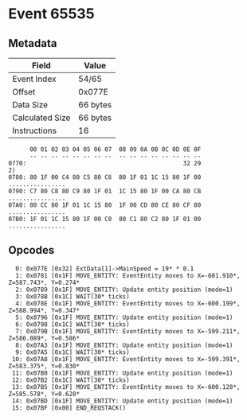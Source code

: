 # Event 65535

## Metadata

| Field           | Value    |
|-----------------|----------|
| Event Index     | 54/65    |
| Offset          | 0x077E   |
| Data Size       | 66 bytes |
| Calculated Size | 66 bytes |
| Instructions    | 16       |

```
      00 01 02 03 04 05 06 07  08 09 0A 0B 0C 0D 0E 0F
      -- -- -- -- -- -- -- --  -- -- -- -- -- -- -- --
0770:                                            32 29                2)
0780: 80 1F 00 C4 80 C5 80 C6  80 1F 01 1C 15 80 1F 00  ................
0790: C7 80 C8 80 C9 80 1F 01  1C 15 80 1F 00 CA 80 CB  ................
07A0: 80 CC 80 1F 01 1C 15 80  1F 00 CD 80 CE 80 CF 80  ................
07B0: 1F 01 1C 15 80 1F 00 C0  80 C1 80 C2 80 1F 01 00  ................
```

## Opcodes

```
  0: 0x077E [0x32] ExtData[1]->MainSpeed = 19* * 0.1
  1: 0x0781 [0x1F] MOVE_ENTITY: EventEntity moves to X=-601.910*, Z=587.743*, Y=0.274*
  2: 0x0789 [0x1F] MOVE_ENTITY: Update entity position (mode=1)
  3: 0x078B [0x1C] WAIT(30* ticks)
  4: 0x078E [0x1F] MOVE_ENTITY: EventEntity moves to X=-600.199*, Z=588.994*, Y=0.347*
  5: 0x0796 [0x1F] MOVE_ENTITY: Update entity position (mode=1)
  6: 0x0798 [0x1C] WAIT(30* ticks)
  7: 0x079B [0x1F] MOVE_ENTITY: EventEntity moves to X=-599.211*, Z=586.089*, Y=0.586*
  8: 0x07A3 [0x1F] MOVE_ENTITY: Update entity position (mode=1)
  9: 0x07A5 [0x1C] WAIT(30* ticks)
 10: 0x07A8 [0x1F] MOVE_ENTITY: EventEntity moves to X=-599.391*, Z=583.375*, Y=0.830*
 11: 0x07B0 [0x1F] MOVE_ENTITY: Update entity position (mode=1)
 12: 0x07B2 [0x1C] WAIT(30* ticks)
 13: 0x07B5 [0x1F] MOVE_ENTITY: EventEntity moves to X=-600.128*, Z=585.578*, Y=0.628*
 14: 0x07BD [0x1F] MOVE_ENTITY: Update entity position (mode=1)
 15: 0x07BF [0x00] END_REQSTACK()
```
